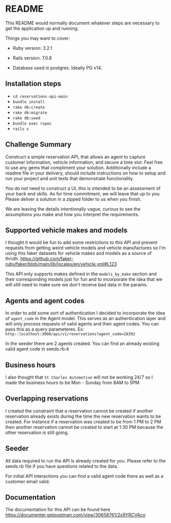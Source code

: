 # README

This README would normally document whatever steps are necessary to get the
application up and running.

Things you may want to cover:

* Ruby version: 3.2.1

* Rails version: 7.0.8

* Database used is postgres. Ideally PG v14.

## Installation steps
- `cd reservations-api-main`
- `bundle install`
- `rake db:create`
- `rake db:migrate`
- `rake db:seed`
- `bundle exec rspec`
- `rails s`

## Challenge Summary

Construct a simple reservation API, that allows an agent to capture customer information, vehicle information, and secure a time slot. Feel free to use any gems that compliment your solution. Additionally include a readme file in your delivery, should include instructions on how to setup and run your project and unit tests that demonstrate functionality.

You do not need to construct a UI, this is intended to be an assessment of your back end skills. As for time commitment, we will leave that up to you. Please deliver a solution in a zipped folder to us when you finish.

We are leaving the details intentionally vague, curious to see the assumptions you make and how you interpret the requirements.

## Supported vehicle makes and models

I thought it would be fun to add some restrictions to this API and prevent requests from getting weird vehicle models and vehicle manufactures so I'm using this faker datasets for vehicle makes and models as a source of thruth. https://github.com/faker-ruby/faker/blob/main/lib/locales/en/vehicle.yml#L123

This API only supports makes defined in the `models_by_make` section and their corresponding models just for fun and to incorporate the idea that we will still need to make sure we don't receive bad data in the params.

## Agents and agent codes

In order to add some sort of authentication I decided to incorporate the idea of `agent_code` in the Agent model. This serves as an authentication layer and will only process requests of valid agents and their agent codes. You can pass this as a query parameteres. Ex: `http::localhost:3000/api/v1/reservations?agent_code=28392`

In the seeder there are 2 agents created. You can find an already existing valid agent code in seeds.rb:4

## Business hours

I also thought that `St Charles Automotive` will not be working 24/7 so I made the business hours to be Mon - Sunday from 8AM to 5PM

## Overlapping reservations

I created the constraint that a reservation cannot be created if another reservation already exists during the time the new reservation wants to be created. For instance if a reservation was created to be from 1 PM to 2 PM then another reservation cannot be created to start at 1:30 PM because the other reservation is still going.

## Seeder

All data required to run the API is already created for you. Please refer to the seeds.rb file if you have questions related to the data.

For initial API interactions you can find a valid agent code there as well as a customer email valid.

## Documentation

The documentation for this API can be found here https://documenter.getpostman.com/view/30658761/2s9YRCVAco